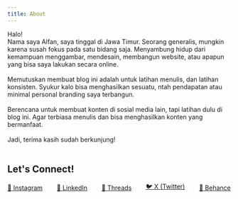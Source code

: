 ```yaml
---
title: About
---
```


Halo! <br>
Nama saya Alfan, saya tinggal di Jawa Timur. Seorang generalis, mungkin karena susah fokus pada satu bidang saja. Menyambung hidup dari kemampuan menggambar, mendesain, membangun website, atau apapun yang bisa saya lakukan secara online.
<br>
<br>
Memutuskan membuat blog ini adalah untuk latihan menulis, dan latihan konsisten. Syukur kalo bisa menghasilkan sesuatu, ntah pendapatan atau minimal personal branding saya terbangun.
<br><br>
Berencana untuk membuat konten di sosial media lain, tapi latihan dulu di blog ini. Agar terbiasa menulis dan bisa menghasilkan konten yang bermanfaat.
<br><br>
Jadi, terima kasih sudah berkunjung!
<br><br>
<h2>Let's Connect!</h2>
<div class="social-links" style="display: flex; flex-wrap: wrap; gap: 1rem; align-items: center;">
  <a href="https://instagram.com/alfanmohammad_" target="_blank">📸 Instagram</a><br>
  <a href="https://linkedin.com/in/mohalfan" target="_blank">💼 LinkedIn</a><br>
  <a href="https://www.threads.net/@alfanmohammad_" target="_blank">🧵 Threads</a><br>
  <a href="https://x.com/mohalfan_" target="_blank">🐦 X (Twitter)</a><br>
  <a href="https://www.behance.net/alvanzip" target="_blank">🎨 Behance</a><br>
</div>

